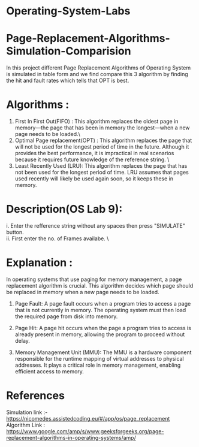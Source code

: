 # Operating-System-Labs
# Page-Replacement-Algorithms-Simulation-Comparision
In this project different Page Replacement Algorithms of Operating System is simulated in table form and we find compare this 3 algorithm by finding the hit and fault rates which tells that OPT is best.  
# Algorithms :
1) First In First Out(FIFO) : This algorithm replaces the oldest page in memory—the page that has been in memory the longest—when a new page needs to be loaded.\
2) Optimal Page replacement(OPT) : This algorithm replaces the page that will not be used for the longest period of time in the future. Although it provides the best performance, it is impractical in real scenarios because it requires future knowledge of the reference string. \
3)  Least Recently Used (LRU): This algorithm replaces the page that has not been used for the longest period of time. LRU assumes that pages used recently will likely be used again soon, so it keeps these in memory. 
# Description(OS Lab 9): 
i. Enter the refference string without any spaces then press "SIMULATE" button. \
ii. First enter the no. of Frames availabe. \
# Explanation : 
In operating systems that use paging for memory management, a page replacement algorithm is crucial. This algorithm decides which page should be replaced in memory when a new page needs to be loaded.
1) Page Fault: A page fault occurs when a program tries to access a page that is not currently in memory. The operating system must then load the required page from disk into memory.

2) Page Hit: A page hit occurs when the page a program tries to access is already present in memory, allowing the program to proceed without delay.

3) Memory Management Unit (MMU): The MMU is a hardware component responsible for the runtime mapping of virtual addresses to physical addresses. It plays a critical role in memory management, enabling efficient access to memory.



# References
Simulation link :- https://nicomedes.assistedcoding.eu/#/app/os/page_replacement \
Algorithm Link : https://www.google.com/amp/s/www.geeksforgeeks.org/page-replacement-algorithms-in-operating-systems/amp/ 
